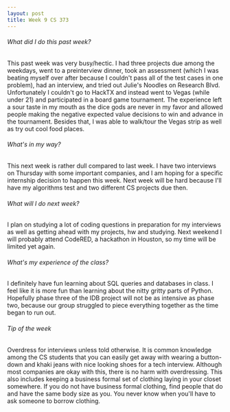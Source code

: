 ```yaml
---
layout: post
title: Week 9 CS 373
---
```


###### What did I do this past week?
This past week was very busy/hectic. I had three projects due among the weekdays, went to a preinterview dinner, took an assessment (which I was beating myself over after because I couldn't pass all of the test cases in one problem), had an interview, and tried out Julie's Noodles on Research Blvd. Unfortunately I couldn't go to HackTX and instead went to Vegas (while under 21) and participated in a board game tournament. The experience left a sour taste in my mouth as the dice gods are never in my favor and allowed people making the negative expected value decisions to win and advance in the tournament. Besides that, I was able to walk/tour the Vegas strip as well as try out cool food places.

###### What's in my way?
This next week is rather dull compared to last week. I have two interviews on Thursday with some important companies, and I am hoping for a specific internship decision to happen this week. Next week will be hard because I'll have my algorithms test and two different CS projects due then.

###### What will I do next week?
I plan on studying a lot of coding questions in preparation for my interviews as well as getting ahead with my projects, hw and studying. Next weekend I will probably attend CodeRED, a hackathon in Houston, so my time will be limited yet again.

###### What's my experience of the class?
I definitely have fun learning about SQL queries and databases in class. I feel like it is more fun than learning about the nitty gritty parts of Python. Hopefully phase three of the IDB project will not be as intensive as phase two, because our group struggled to piece everything together as the time began to run out.

###### Tip of the week
Overdress for interviews unless told otherwise. It is common knowledge among the CS students that you can easily get away with wearing a button-down and khaki jeans with nice looking shoes for a tech interview. Although most companies are okay with this, there is no harm with overdressing. This also includes keeping a business formal set of clothing laying in your closet somewhere. If you do not have business formal clothing, find people that do and have the same body size as you. You never know when you'll have to ask someone to borrow clothing.
